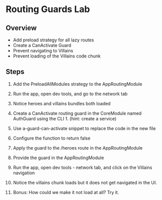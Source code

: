 # Routing Guards Lab

## Overview

- Add preload strategy for all lazy routes
- Create a CanActivate Guard
- Prevent navigating to Villains
- Prevent loading of the Villains code chunk

## Steps

1. Add the PreloadAllModules strategy to the AppRoutingModule

1. Run the app, open dev tools, and go to the network tab

1. Notice heroes and villains bundles both loaded

1. Create a CanActivate routing guard in the CoreModule named AuthGuard using the CLI 1. (hint: create a service)

1. Use a-guard-can-activate snippet to replace the code in the new file

1. Configure the function to return false

1. Apply the guard to the /heroes route in the AppRoutingModule

1. Provide the guard in the AppRoutingModule

1. Run the app, open dev tools - network tab, and click on the Villains navigation

1. Notice the villains chunk loads but it does not get navigated in the UI.

1. Bonus: How could we make it not load at all? Try it.
